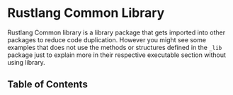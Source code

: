 # Rustlang Common Library

Rustlang Common library is a library package that gets imported into other
packages to reduce code duplication. However you might see some examples that
does not use the methods or structures defined in the `_lib` package just to
explain more in their respective executable section without using library.

## Table of Contents
